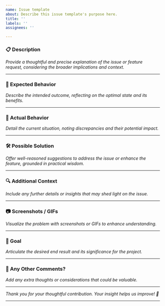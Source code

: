```yaml
---
name: Issue template
about: Describe this issue template's purpose here.
title: ''
labels: ''
assignees: ''

---
```


### 📋 Description

*Provide a thoughtful and precise explanation of the issue or feature request, considering the broader implications and context.*

---

### 🤨 Expected Behavior

*Describe the intended outcome, reflecting on the optimal state and its benefits.*

---

### 🫣 Actual Behavior

*Detail the current situation, noting discrepancies and their potential impact.*

---

### 🛠️ Possible Solution

*Offer well-reasoned suggestions to address the issue or enhance the feature, grounded in practical wisdom.*

---

### 🔍 Additional Context

*Include any further details or insights that may shed light on the issue.*

---

### 📷 Screenshots / GIFs

*Visualize the problem with screenshots or GIFs to enhance understanding.*

---

### 🎯 Goal

*Articulate the desired end result and its significance for the project.*

---

### 💬 Any Other Comments?

*Add any extra thoughts or considerations that could be valuable.*

---

*Thank you for your thoughtful contribution. Your insight helps us improve! 🌟*

---
